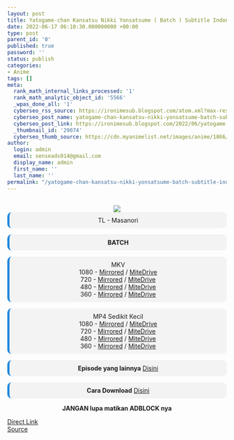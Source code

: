```yaml
---
layout: post
title: Yatogame-chan Kansatsu Nikki Yonsatsume ( Batch ) Subtitle Indonesia
date: 2022-06-17 06:10:30.000000000 +00:00
type: post
parent_id: '0'
published: true
password: ''
status: publish
categories:
- Anime
tags: []
meta:
  rank_math_internal_links_processed: '1'
  rank_math_analytic_object_id: '5566'
  _wpas_done_all: '1'
  cyberseo_rss_source: https://ironimesub.blogspot.com/atom.xml?max-results=150
  cyberseo_post_name: yatogame-chan-kansatsu-nikki-yonsatsume-batch-subtitle-indonesia
  cyberseo_post_link: https://ironimesub.blogspot.com/2022/06/yatogame-chan-kansatsu-nikki-yonsatsume_36.html
  _thumbnail_id: '29074'
  cyberseo_thumb_source: https://cdn.myanimelist.net/images/anime/1866/119612l.jpg
author:
  login: admin
  email: senseads014@gmail.com
  display_name: admin
  first_name: ''
  last_name: ''
permalink: "/yatogame-chan-kansatsu-nikki-yonsatsume-batch-subtitle-indonesia/"
---
```

<p><meta content=" TL - Masanori BATCH MKV 1080 - Mirrored / MiteDrive 720 - Mirrored / MiteDrive 480 - Mirrored / MiteDrive 360 - Mirrored ..." name="twitter:description" /></p>
<div style="text-align: center;">
<br />
<img src="{{ site.baseurl }}/assets/2022/06/119612l.jpg" />
<div style="-moz-border-radius: 10px; -webkit-border-radius: 10px; background-color: #f3f3f3; border-left: 5px solid #2288dd; border-radius: 10px; padding: 10px; t-align: left;">
TL - Masanori</div>
<p></p>
<div style="-moz-border-radius: 10px; -webkit-border-radius: 10px; background-color: #f3f3f3; border-left: 5px solid #2288dd; border-radius: 10px; padding: 10px; t-align: left;">
<strong>BATCH</strong> </div>
<p></p>
<div style="-moz-border-radius: 10px; -webkit-border-radius: 10px; background-color: #f3f3f3; border-left: 5px solid #2288dd; border-radius: 10px; padding: 10px; t-align: left;">
MKV<br />
1080 - <a href="https://mir.cr/0JZ1DKIX">Mirrored</a> / <a href="https://mitedrive.my.id/view/0bc5f469c89512f">MiteDrive</a><br />
720 - <a href="https://mir.cr/1ZCCTGRB">Mirrored</a> / <a href="https://mitedrive.my.id/view/d4c74fd58c2bc30">MiteDrive</a><br />
480 - <a href="https://mir.cr/NC1HYBIY">Mirrored</a> / <a href="https://mitedrive.my.id/view/e08c6e910fec8">MiteDrive</a><br />
360 - <a href="https://mir.cr/ZZLXVSDF">Mirrored</a> / <a href="https://mitedrive.my.id/view/2c230043bc7a97b">MiteDrive</a>
</div>
<p></p>
<div style="-moz-border-radius: 10px; -webkit-border-radius: 10px; background-color: #f3f3f3; border-left: 5px solid #2288dd; border-radius: 10px; padding: 10px; t-align: left;">
MP4 Sedikit Kecil<br />
1080 - <a href="https://mir.cr/2T199TAS">Mirrored</a> / <a href="https://mitedrive.my.id/view/8add509bd331d">MiteDrive</a><br />
720 - <a href="https://mir.cr/YAGUBW5X">Mirrored</a> / <a href="https://mitedrive.my.id/view/f8b55320981f54e">MiteDrive</a><br />
480 - <a href="https://mir.cr/YJUKROZC">Mirrored</a> / <a href="https://mitedrive.my.id/view/657f110df9">MiteDrive</a><br />
360 - <a href="https://mir.cr/WOPHAXPS">Mirrored</a> / <a href="https://mitedrive.my.id/view/4b51f1949db2">MiteDrive</a>
</div>
<p>
<div style="-moz-border-radius: 10px; -webkit-border-radius: 10px; background-color: #f3f3f3; border-left: 5px solid #2288dd; border-radius: 10px; padding: 10px; t-align: left;">
<strong>Episode yang lainnya</strong> <a href="https://ironimesub.blogspot.com/p/yatogame-chan-kansatsu-nikki-yonsatsume.html">Disini</a>
</div>
<p></p>
<div style="-moz-border-radius: 10px; -webkit-border-radius: 10px; background-color: #f3f3f3; border-left: 5px solid #2288dd; border-radius: 10px; padding: 10px; t-align: left;">
<strong>Cara Download</strong> <a href="https://ironimesub.blogspot.com/2022/04/cara-mendownload-di-mirrored.html">Disini</a>
</div>
<p><strong>JANGAN lupa matikan ADBLOCK nya</strong></p>
</div>
<link rel="stylesheet" href="https://cdnjs.cloudflare.com/ajax/libs/font-awesome/4.7.0/css/font-awesome.min.css" />
<div class="divbtn"> <a href="https://handymansurrender.com/fihup8buzv?key=94550f7ce39444073321dde3b8782f97" class="btn"><i class="fa fa-download"></i> Direct Link</a> <br /><a href="https://ironimesub.blogspot.com/2022/06/yatogame-chan-kansatsu-nikki-yonsatsume_36.html">Source</a> </div>
